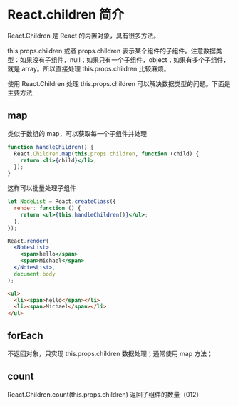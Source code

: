 # React.children 简介

React.Children 是 React 的内置对象，具有很多方法。

this.props.children 或者 props.children 表示某个组件的子组件。注意数据类型：如果没有子组件，null；如果只有一个子组件，object；如果有多个子组件，就是 array。所以直接处理 this.props.children 比较麻烦。

使用 React.Children 处理 this.props.children 可以解决数据类型的问题。下面是主要方法

## map

类似于数组的 map，可以获取每一个子组件并处理

```jsx
function handleChildren() {
  React.Children.map(this.props.children, function (child) {
    return <li>{child}</li>;
  });
}
```

这样可以批量处理子组件

```jsx
let NodeList = React.createClass({
  render: function () {
    return <ul>{this.handleChildren()}</ul>;
  },
});

React.render(
  <NotesList>
    <span>hello</span>
    <span>Michael</span>
  </NotesList>,
  document.body
);
```

```html
<ul>
  <li><span>hello</span></li>
  <li><span>Michael</span></li>
</ul>
```

## forEach

不返回对象，只实现 this.props.children 数据处理；通常使用 map 方法；

## count

React.Children.count(this.props.children) 返回子组件的数量（012）
